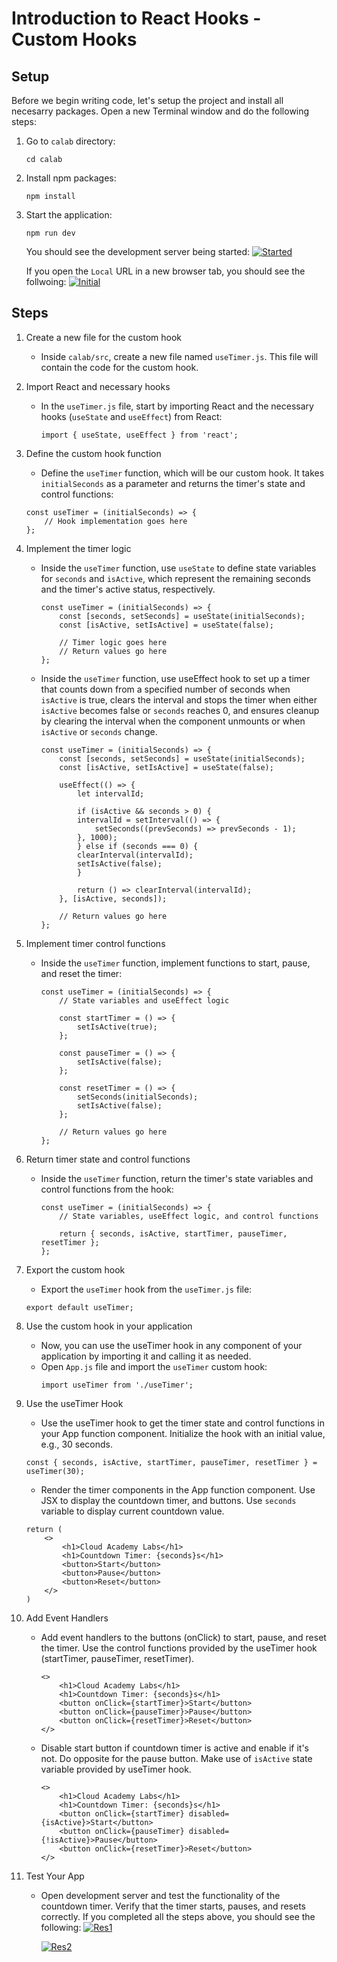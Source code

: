 # Introduction to React Hooks - Custom Hooks

## Setup 
Before we begin writing code, let's setup the project and install all necesarry packages.
Open a new Terminal window and do the following steps:

1. Go to `calab` directory:
    ```
    cd calab
    ```
2. Install npm packages:
    ```
    npm install
    ```
3. Start the application:
    ```
    npm run dev
    ```
    You should see the development server being started:
    [![Started](resources/started.png)]() 

    If you open the `Local` URL in a new browser tab, you should see the follwoing:
    [![Initial](resources/initial_screen.png)]()    


## Steps 

1. Create a new file for the custom hook
    -   Inside `calab/src`, create a new file named `useTimer.js`. This file will contain the code for the custom hook.
2. Import React and necessary hooks
    -   In the `useTimer.js` file, start by importing React and the necessary hooks (`useState` and `useEffect`) from React:
        ```
        import { useState, useEffect } from 'react';
        ```
3. Define the custom hook function
    -   Define the `useTimer` function, which will be our custom hook. It takes `initialSeconds` as a parameter and returns the timer's state and control functions:
    ```
    const useTimer = (initialSeconds) => {
        // Hook implementation goes here
    };
    ```
4. Implement the timer logic
    -   Inside the `useTimer` function, use `useState` to define state variables for `seconds` and `isActive`, which represent the remaining seconds and the timer's active status, respectively.
        ```
        const useTimer = (initialSeconds) => {
            const [seconds, setSeconds] = useState(initialSeconds);
            const [isActive, setIsActive] = useState(false);

            // Timer logic goes here
            // Return values go here
        };
        ```
    -   Inside the `useTimer` function, use useEffect hook to set up a timer that counts down from a specified number of seconds when `isActive` is true, clears the interval and stops the timer when either `isActive` becomes false or `seconds` reaches 0, and ensures cleanup by clearing the interval when the component unmounts or when `isActive` or `seconds` change.
        ```
        const useTimer = (initialSeconds) => {
            const [seconds, setSeconds] = useState(initialSeconds);
            const [isActive, setIsActive] = useState(false);

            useEffect(() => {
                let intervalId;

                if (isActive && seconds > 0) {
                intervalId = setInterval(() => {
                    setSeconds((prevSeconds) => prevSeconds - 1);
                }, 1000);
                } else if (seconds === 0) {
                clearInterval(intervalId);
                setIsActive(false);
                }

                return () => clearInterval(intervalId);
            }, [isActive, seconds]);

            // Return values go here
        };
        ```
5. Implement timer control functions
    -   Inside the `useTimer` function, implement functions to start, pause, and reset the timer:
        ```
        const useTimer = (initialSeconds) => {
            // State variables and useEffect logic
            
            const startTimer = () => {
                setIsActive(true);
            };

            const pauseTimer = () => {
                setIsActive(false);
            };

            const resetTimer = () => {
                setSeconds(initialSeconds);
                setIsActive(false);
            };

            // Return values go here
        };
        ```
7. Return timer state and control functions
    -   Inside the `useTimer` function, return the timer's state variables and control functions from the hook:
        ```
        const useTimer = (initialSeconds) => {
            // State variables, useEffect logic, and control functions

            return { seconds, isActive, startTimer, pauseTimer, resetTimer };
        };
        ```
8. Export the custom hook
    -   Export the `useTimer` hook from the `useTimer.js` file:
    ```
    export default useTimer;
    ```

9. Use the custom hook in your application
    -   Now, you can use the useTimer hook in any component of your application by importing it and calling it as needed.
    -   Open `App.js` file and import the `useTimer` custom hook:
        ```
        import useTimer from './useTimer';
        ```
    
10. Use the useTimer Hook
    -   Use the useTimer hook to get the timer state and control functions in your App function component. Initialize the hook with an initial value, e.g., 30 seconds.
    ```
    const { seconds, isActive, startTimer, pauseTimer, resetTimer } = useTimer(30);
    ```
    -   Render the timer components in the App function component. Use JSX to display the countdown timer, and buttons. Use `seconds` variable to display current countdown value.
    ```
    return (
        <>
            <h1>Cloud Academy Labs</h1>
            <h1>Countdown Timer: {seconds}s</h1>
            <button>Start</button>
            <button>Pause</button>
            <button>Reset</button>
        </>
    )
    ```
11. Add Event Handlers
    -   Add event handlers to the buttons (onClick) to start, pause, and reset the timer. Use the control functions provided by the useTimer hook (startTimer, pauseTimer, resetTimer).
        ```
        <>
            <h1>Cloud Academy Labs</h1>
            <h1>Countdown Timer: {seconds}s</h1>
            <button onClick={startTimer}>Start</button>
            <button onClick={pauseTimer}>Pause</button>
            <button onClick={resetTimer}>Reset</button>
        </>
        ``` 
    
    -   Disable start button if countdown timer is active and enable if it's not. Do opposite for the pause button. Make use of `isActive` state variable provided by useTimer hook.
        ```
        <>
            <h1>Cloud Academy Labs</h1>
            <h1>Countdown Timer: {seconds}s</h1>
            <button onClick={startTimer} disabled={isActive}>Start</button>
            <button onClick={pauseTimer} disabled={!isActive}>Pause</button>
            <button onClick={resetTimer}>Reset</button>
        </>
        ``` 

12. Test Your App
    - Open development server and test the functionality of the countdown timer. Verify that the timer starts, pauses, and resets correctly. If you completed all the steps above, you should see the following:
        [![Res1](resources/res1.png)]() 
        
        [![Res2](resources/res2.png)]() 









